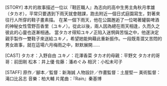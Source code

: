 [STORY]
本片的故事描述一位以『鞋匠職人』為志向的高中生男主角秋月孝雄（タカオ），平常只要遇到下雨天就會翹課，跑去附近一個日式庭園寫生，對著來往行人所穿的鞋子畫素描。
在某一個下雨天，他在公園邂逅了一位喝著罐裝啤酒的神秘女性雪野百香里（ユキノ）。從此以後，兩人因為總在雨天相逢，久而久之彼此的心靈也逐漸相通。
當タカオ得知ユキノ正陷入迷惘與苦惱之中，他遂決定親手製作一雙鞋子來送給ユキノ，希望她能夠藉此重新振作。一段既青澀又苦悶的男女故事，就在這場六月梅雨之中，默默展開……

[CAST]
タカオ：入野自由
ユキノ：花澤香菜
タカオ的母親：平野文
タカオ的哥哥：前田剛
松本：井上優
佐藤：潘めぐみ
相沢：小松未可子

[STAFF]
原作／腳本／監督：新海誠
人物設計／作畫監督：土屋堅一
美術監督：滝口比呂志
音樂：柏大輔
片尾曲：『Rain』秦基博